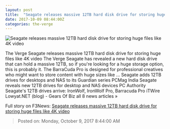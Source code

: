 ```yaml
---
layout: post
title:  "Seagate releases massive 12TB hard disk drive for storing huge files like 4K video"
date: 2017-10-09 08:44:00Z
categories: the-verge
---
```


![Seagate releases massive 12TB hard disk drive for storing huge files like 4K video](https://cdn0.vox-cdn.com/thumbor/mKtgVmcHT9nryhjkOxn1D-pfLQg=/0x101:1600x939/fit-in/1200x630/cdn3.vox-cdn.com/uploads/chorus_asset/file/9421089/IMG_8803.JPG)

The Verge Seagate releases massive 12TB hard disk drive for storing huge files like 4K video The Verge Seagate has revealed a new hard disk drive that can hold a massive 12TB, so if you're looking for a huge storage option, this is probably it. The BarraCuda Pro is designed for professional creatives who might want to store content with huge sizes like ... Seagate adds 12TB drives for desktops and NAS to its Guardian series PCMag India Seagate reveals new 12TB drives for desktop and NAS devices PC Authority Seagate's 12TB drives arrive: IronWolf, IronWolf Pro, Barracuda Pro iTWire Lowyat.NET (blog) - Gears Of Biz all 8 news articles »


Full story on F3News: [Seagate releases massive 12TB hard disk drive for storing huge files like 4K video](http://www.f3nws.com/n/dmsrEB)

> Posted on: Monday, October 9, 2017 8:44:00 AM
